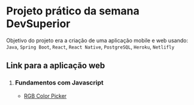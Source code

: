 # Projeto prático da semana DevSuperior

Objetivo do projeto era a criação de uma aplicação mobile e web usando:
`Java`, `Spring Boot`, `React`, `React Native`, `PostgreSQL`, `Heroku`, `Netlifly`


## Link para a aplicação web
<ol>
<li>
<h3><b>Fundamentos com Javascript</b></h3>
<ul> 
<li><a href="https://github.com/fernandavianadss/bootcamp-fullstack-igti/tree/master/color-picker">RGB Color Picker</a></li>
</ul>
</li>
</ol>





